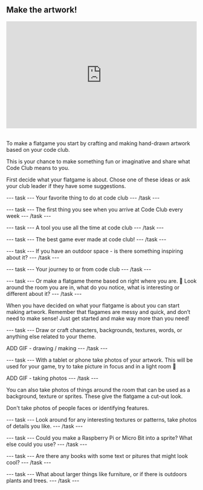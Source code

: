 ## Make the artwork!

<html>
<div style="position: relative; overflow: hidden; padding-top: 56.25%;">
<iframe style="position: absolute; top: 0; left: 0; right: 0; width: 100%; height: 100%; border: none;" src="https://www.youtube.com/embed/r16wfxUmBhA?rel=0&cc_load_policy=1" allowfullscreen allow="accelerometer; autoplay; clipboard-write; encrypted-media; gyroscope; picture-in-picture; web-share">
</iframe>
</div><br>
</html>

To make a flatgame you start by crafting and making hand-drawn artwork based on your code club.

This is your chance to make something fun or imaginative and share what Code Club means to you.

First decide what your flatgame is about. Chose one of these ideas or ask your club leader if they have some suggestions.

--- task ---
Your favorite thing to do at code club
--- /task ---

--- task ---
The first thing you see when you arrive at Code Club every week
--- /task ---

--- task ---
A tool you use all the time at code club
--- /task ---

--- task ---
The best game ever made at code club!
--- /task ---

--- task ---
If you have an outdoor space - is there something inspiring about it? 
--- /task ---

--- task ---
Your journey to or from code club
--- /task ---

--- task ---
Or make a flatgame theme based on right where you are. 👀 Look around the room you are in, what do you notice, what is interesting or different about it? 
--- /task ---

When you have decided on what your flatgame is about you can start making artwork. Remember that flagames are messy and quick, and don’t need to make sense! Just get started and make way more than you need!

--- task ---
Draw or craft characters, backgrounds, textures, words, or anything else related to your theme. 

ADD GIF - drawing / making
--- /task ---

--- task ---
With a tablet or phone take photos of your artwork. This will be used for your game, try to take picture in focus and in a light room 📸

ADD GIF - taking photos
--- /task ---

You can also take photos of things around the room that can be used as a background, texture or sprites. These give the flatgame a cut-out look.

Don't take photos of people faces or identifying features.

--- task ---
Look around for any interesting textures or patterns, take photos of details you like. 
--- /task ---

--- task ---
Could you make a Raspberry Pi or Micro Bit into a sprite? What else could you use?
--- /task ---

--- task ---
Are there any books with some text or pitures that might look cool?
--- /task ---

--- task ---
What about larger things like furniture, or if there is outdoors plants and trees.
--- /task ---